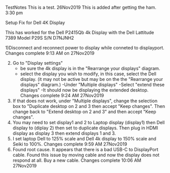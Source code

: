 TestNotes
This is a test.  26Nov2019
This is added after getting the ham. 3:30 pm

Setup Fix for Dell 4K Display

This has worked for the Dell P2415Qb 4k Display with the Dell Lattitude 7389  Model P29S  S/N D7NJNH2

1)Disconnect and reconnect power to display while conneted to displayport.  Changes complete 9:13 AM on 27Nov2019

2) Go to "Display settings"
     - be sure the 4k display is in the "Rearrange your displays" diagram.
     - select the display you wish to modify, in this case, select the Dell display. (it may not be active but may be on the the "Rearrange your displays" diagram.)
     -Under "Multiple displays"
          -Select "extend these displays"
          -It should now be displaying the extended desktop.  Changes complete 9:24 AM 27Nov2019
3) If that does not work, under "Multiple displays", change the       selection box to "Duplicate desktop on 2 and 3 then accept
      "Keep changes".  Then change back to "Extend desktop on 2 and 3" and then accept "Keep changes".
4) You may need to set display1 and 2 to Laptop display (display1) then Dell display to (diplay 2) then set to duplicate displays.  Then plug in HDMI display as display 3 then extend displays 1 and 3.
5)  I set laptop Dell to 125% scale and Dell 4k display to 150% scale and Seiki to 100%.
Changes complete 9:59 AM 27Nov2019
6) Found root cause.  It appears that there is a bad USB-C to DisplayPort cable.  Found this issue by moving cable and now the display does not respond at all.  Buy a new cable.
Changes complete 10:06 AM 27Nov2019